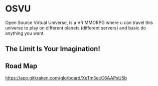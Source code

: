 # OSVU
Open Source Virtual Universe, is a VR MMORPG where u can travel this universe to play on different planets (different servers) and basic do anything you want.
## The Limit Is Your Imagination!

## Road Map
https://app.gitkraken.com/glo/board/XeTm5ecC6AAPsU5b
